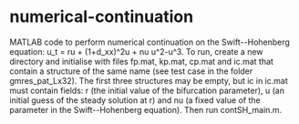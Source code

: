 # numerical-continuation

MATLAB code to perform numerical continuation on the Swift--Hohenberg equation: u_t = ru + (1+d_xx)^2u + nu u^2-u^3. 
To run, create a new directory and initialise with files fp.mat, kp.mat, cp.mat and ic.mat that contain a structure of the same name (see test case in the folder gmres_pat_Lx32). The first three structures may be empty, but ic in ic.mat must contain fields: r (the initial value of the bifurcation parameter), u (an initial guess of the steady solution at r) and nu (a fixed value of the parameter in the Swift--Hohenberg equation). Then run contSH_main.m.
